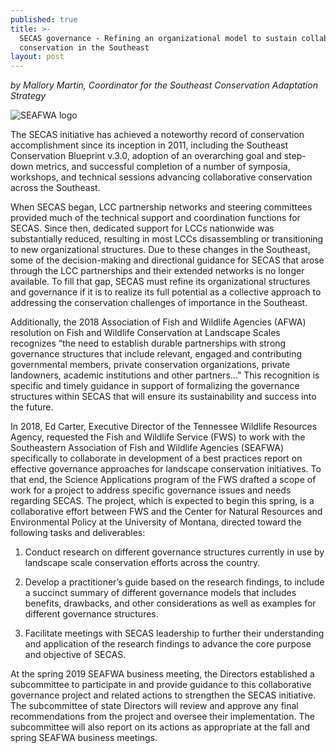 ```yaml
---
published: true
title: >-
  SECAS governance - Refining an organizational model to sustain collaborative
  conservation in the Southeast
layout: post
---
```

_by Mallory Martin, Coordinator for the Southeast Conservation Adaptation Strategy_

![SEAFWA logo]({{site.baseurl}}/images/SEAFWA-logo.png)


The SECAS initiative has achieved a noteworthy record of conservation accomplishment since its inception in 2011, including the Southeast Conservation Blueprint v.3.0, adoption of an overarching goal and step-down metrics, and successful completion of a number of symposia, workshops, and technical sessions advancing collaborative conservation across the Southeast.  

When SECAS began, LCC partnership networks and steering committees provided much of the technical support and coordination functions for SECAS.  Since then, dedicated support for LCCs nationwide was substantially reduced, resulting in most LCCs disassembling or transitioning to new organizational structures.  Due to these changes in the Southeast, some of the decision-making and directional guidance for SECAS that arose through the LCC partnerships and their extended networks is no longer available.  To fill that gap, SECAS must refine its organizational structures and governance if it is to realize its full potential as a collective approach to addressing the conservation challenges of importance in the Southeast.

Additionally, the 2018 Association of Fish and Wildlife Agencies (AFWA) resolution on Fish and Wildlife Conservation at Landscape Scales recognizes “the need to establish durable partnerships with strong governance structures that include relevant, engaged and contributing governmental members, private conservation organizations, private landowners, academic institutions and other partners…”  This recognition is specific and timely guidance in support of formalizing the governance structures within SECAS that will ensure its sustainability and success into the future.

In 2018, Ed Carter, Executive Director of the Tennessee Wildlife Resources Agency, requested the Fish and Wildlife Service (FWS) to work with the Southeastern Association of Fish and Wildlife Agencies (SEAFWA) specifically to collaborate in development of a best practices report on effective governance approaches for landscape conservation initiatives.  To that end, the Science Applications program of the FWS drafted a scope of work for a project to address specific governance issues and needs regarding SECAS.  The project, which is expected to begin this spring, is a collaborative effort between FWS and the Center for Natural Resources and Environmental Policy at the University of Montana, directed toward the following tasks and deliverables:  

1. Conduct research on different governance structures currently in use by landscape scale conservation efforts across the country.

2. Develop a practitioner’s guide based on the research findings, to include a succinct summary of different governance models that includes benefits, drawbacks, and other considerations as well as examples for different governance structures.

3. Facilitate meetings with SECAS leadership to further their understanding and application of the research findings to advance the core purpose and objective of SECAS.


At the spring 2019 SEAFWA business meeting, the Directors established a subcommittee to participate in and provide guidance to this collaborative governance project and related actions to strengthen the SECAS initiative. The subcommittee of state Directors will review and approve any final recommendations from the project and oversee their implementation.  The subcommittee will also report on its actions as appropriate at the fall and spring SEAFWA business meetings.
